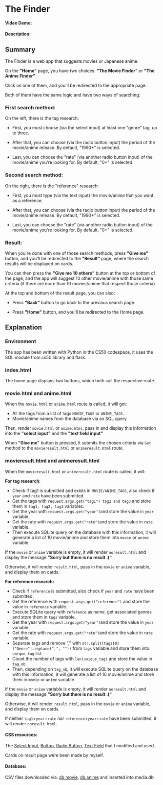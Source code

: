 # The Finder
#### Video Demo:  <URL HERE>
#### Description:

## Summary
The Finder is a web app that suggests movies or Japanese anime.

On the **"Home"** page, you have two choices: **"The Movie Finder"** or **"The Anime Finder"**.

Click on one of them, and you'll be redirected to the appropriate page.


Both of them have the same logic and have two ways of searching:

### First search method:

On the left, there is the tag research:

- First, you must choose (via the select input) at least one "genre" tag, up to three.

- After that, you can choose (via the radio button input) the period of the movie/anime release. By default, "1990+" is selected.

- Last, you can choose the "rate" (via another radio button input) of the movie/anime you're looking for. By default, "0+" is selected.

### Second search method:

On the right, there is the "reference" research:

- First, you must type (via the text input) the movie/anime that you want as a reference.

- After that, you can choose (via the radio button input) the period of the movie/anime release. By default, "1990+" is selected.

- Last, you can choose the "rate" (via another radio button input) of the movie/anime you're looking for. By default, "0+" is selected.

### Result:

When you're done with one of those search methods, press **"Give me"** button, and you'll be redirected to the **"Result"** page, where the search results will be displayed on cards.

You can then press the **"Give me 10 others"** button at the top or bottom of the page, and the app will suggest 10 other movie/anime with those same criteria (if there are more than 10 movies/anime that respect those criteria).

At the top and bottom of the result page, you can also:

- Press **"Back"** button to go back to the previous search page.

- Press **"Home"** button, and you'll be redirected to the Home page.




## Explanation

### Environment

The app has been written with Python in the CS50 codespace, it uses the SQL module from cs50 library and flask.

### index.html

The home page displays two buttons, which both call the respective route.

### movie.html and anime.html

When the `movie.html` or `anime.html` route is called, it will get:
- All the tags from a list of tags `MOVIE_TAGS` or `ANIME_TAGS`.
- Movie/anime names from the database via an SQL query

Then, render `movie.html` or `anime.html`, pass in and display this information into the **"select input"** and the **"text field input"**

When **"Give me"** button is pressed, it submits the chosen criteria via `Get` method to the `movieresult.html` or `animeresult.html` route.


### movieresult.html and animeresult.html

When the `movieresult.html` or `animeresult.html` route is called, it will:

**For tag research:**
- Check if tag1 is submitted and exists in `MOVIE/ANIME_TAGS`, also check if `year` and `rate` have been submitted.
- Get the tags with `request.args.get("tag1") tag2 and tag3` and store them in `tag1, tag2, tag3` variables.
- Get the year with `request.args.get("year")`and store the value in `year` variable.
- Get the rate with `request.args.get("rate")`and store the value in `rate` variable.
- Then execute SQLite query on the database with this information, it will generate a list of 10 movie/anime and store them into `movie` or `anime` variable.

If the `movie` or `anime` variable is empty, it will render `noresult.html` and display the message **"Sorry but there is no result :("**

Otherwise, it will render `result.html`, pass in the `movie` or `anime` variable, and display them on cards.

**For reference research:**
- Check if `reference` is submitted, also check if `year` and `rate` have been submitted.
- Get the reference with `request.args.get("reference")` and store the value in `reference` variable.
- Execute SQLite query with `reference` as name, get associated genres and store them in `tags` variable.
- Get the year with `request.args.get("year")`and store the value in `year` variable.
- Get the rate with `request.args.get("rate")`and store the value in `rate` variable.
- Separate tags and remove "," with `str.split(tags[0]["Genre"].replace(",", ""))` from `tags` variable and store them into `unique_tag` list.
- Count the number of tags with `len(unique_tag)` and store the value in `tag_nb`.
- Then, depending on `tag_nb`, it will execute SQLite query on the database with this information, it will generate a list of 10 movie/anime and store them in `movie` or `anime` variable

If the `movie` or `anime` variable is empty, it will render `noresult.html` and display the message **"Sorry but there is no result :("**

Otherwise, it will render `result.html`, pass in the `movie` or `anime` variable, and display them on cards.

If neither `tag1`+`year`+`rate` nor `reference`+`year`+`rate` have been submitted, it will render `noresult.html`.



#### CSS resources:

The [Select Input](https://codepen.io/vkjgr/pen/VYMeXp), [Button](https://uiverse.io/adamgiebl/rare-moose-45),
[Radio Button](https://uiverse.io/gharsh11032000/moody-dog-23), [Text Field](https://codepen.io/webcrafterscz/pen/WLxzyQ)
that I modified and used.

Cards on result page were been made by myself.

#### Database:
CSV files downloaded via: [db movie](https://www.kaggle.com/datasets/disham993/9000-movies-dataset), [db anime](https://www.kaggle.com/datasets/dbdmobile/myanimelist-dataset) and inserted into media.db








